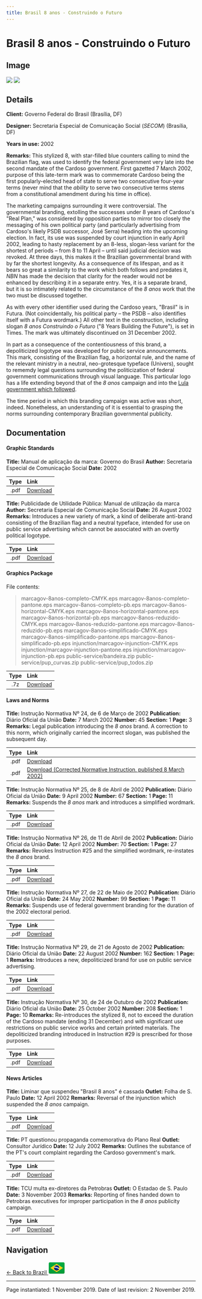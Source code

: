 ```yaml
---
title: Brasil 8 anos - Construindo o Futuro
---
```


# Brasil 8 anos - Construindo o Futuro

## Image

<img src="https://nationbrandingnow.com/assets/SA/BR/8ANOS_pane.png" class="focus-image">
<img src="https://nationbrandingnow.com/assets/SA/BR/8ANOS_pane2.png" class="focus-image">

## Details

**Client:** Governo Federal do Brasil (Brasília, DF)

**Designer:** Secretaria Especial de Comunicação Social (*SECOM*) (Brasília, DF)

**Years in use:** 2002

**Remarks:** This stylized 8, with star-filled blue counters calling to mind the Brazilian flag, was used to identify the federal government very late into the second mandate of the Cardoso government. First gazetted 7 March 2002, purpose of this late-term mark was to commemorate Cardoso being the first popularly-elected head of state to serve two consecutive four-year terms (never mind that the *ability* to serve two consecutive terms stems from a constitutional amendment during his time in office).

The marketing campaigns surrounding it were controversial. The governmental branding, extolling the successes under 8 years of Cardoso's "Real Plan," was considered by opposition parties to mirror too closely the messaging of his own political party (and particularly advertising from Cardoso's likely PSDB successor, José Serra) heading into the upcoming election. In fact, its use was suspended by court injunction in early April 2002, leading to hasty replacement by an 8-less, slogan-less variant for the shortest of periods – from 8 to 11 April – until said judicial decision was revoked. At three days, this makes it the Brazilian governmental brand with by far the shortest longevity. As a consequence of its lifespan, and as it bears so great a similarity to the work which both follows and predates it, *NBN* has made the decision that clarity for the reader would not be enhanced by describing it in a separate entry. Yes, it is a separate brand, but it is so intimately related to the circumstance of the *8 anos* work that the two must be discussed together.

As with every other identifier used during the Cardoso years, "Brasil" is in Futura. (Not coincidentally, his political party – the PSDB – also identifies itself with a Futura wordmark.) All other text in the construction, including slogan *8 anos Construindo o Futuro* ("8 Years Building the Future"), is set in Times. The mark was ultimately discontinued on 31 December 2002.

In part as a consequence of the contentiousness of this brand, a depoliticized logotype was developed for public service announcements. This mark, consisting of the Brazilian flag, a horizontal rule, and the name of the relevant ministry in a neutral, neo-grotesque typeface (Univers), sought to rememdy legal questions surrounding the politicization of federal government communications through visual language. This particular logo has a life extending beyond that of the *8 anos* campaign and into the [Lula government which followed](LULA.html).

The time period in which this branding campaign was active was short, indeed. Nonetheless, an understanding of it is essential to grasping the norms surrounding contemporary Brazilian governmental publicity.

## Documentation

#### Graphic Standards

**Title:** Manual de aplicação da marca: Governo do Brasil
**Author:** Secretaria Especial de Comunicação Social
**Date:** 2002

| Type | Link |
| :---: | :--- |
| .pdf | [Download](/assets/SA/BR/8anos/manualmarca.pdf) |

**Title:** Publicidade de Utilidade Pública: Manual de utilização da marca
**Author:** Secretaria Especial de Comunicação Social
**Date:** 26 August 2002
**Remarks:** Introduces a new variety of mark, a kind of deliberate anti-brand consisting of the Brazilian flag and a neutral typeface, intended for use on public service advertising which cannot be associated with an overtly political logotype.

| Type | Link |
| :---: | :--- |
| .pdf | [Download](/assets/SA/BR/8anos/manual_PUP.pdf) |

#### Graphics Package

File contents:
> marcagov-8anos-completo-CMYK.eps
> marcagov-8anos-completo-pantone.eps
> marcagov-8anos-completo-pb.eps
> marcagov-8anos-horizontal-CMYK.eps
> marcagov-8anos-horizontal-pantone.eps
> marcagov-8anos-horizontal-pb.eps
> marcagov-8anos-reduzido-CMYK.eps
> marcagov-8anos-reduzido-pantone.eps
> marcagov-8anos-reduzido-pb.eps
> marcagov-8anos-simplificado-CMYK.eps
> marcagov-8anos-simplificado-pantone.eps
> marcagov-8anos-simplificado-pb.eps
> injunction/marcagov-injunction-CMYK.eps
> injunction/marcagov-injunction-pantone.eps
> injunction/marcagov-injunction-pb.eps
> public-service/bandeira.zip
> public-service/pup_curvas.zip
> public-service/pup_todos.zip

| Type | Link |
| :---: | :--- |
| .7z | [Download](/assets/SA/BR/8anos/BR_8ANOS.7z) |

#### Laws and Norms
**Title:** Instrução Normativa Nº 24, de 6 de Março de 2002
**Publication:** Diário Oficial da União
**Date:** 7 March 2002 **Number:** 45 **Section:** 1 **Page:** 3
**Remarks:** Legal publication introducing the *8 anos* brand. A correction to this norm, which originally carried the incorrect slogan, was published the subsequent day.

| Type | Link |
| :---: | :--- |
| .pdf | [Download](/assets/SA/BR/8anos/20020307_3.pdf) |
| .pdf | [Download (Corrected Normative Instruction, published 8 March 2002)](/assets/SA/BR/8anos/20020308_7.pdf) |

**Title:** Instrução Normativa Nº 25, de 8 de Abril de 2002
**Publication:** Diário Oficial da União
**Date:** 9 April 2002 **Number:** 67 **Section:** 1 **Page:** 11
**Remarks:** Suspends the *8 anos* mark and introduces a simplified wordmark.

| Type | Link |
| :---: | :--- |
| .pdf | [Download](/assets/SA/BR/8anos/20020409_11.pdf) |

**Title:** Instrução Normativa Nº 26, de 11 de Abril de 2002
**Publication:** Diário Oficial da União
**Date:** 12 April 2002 **Number:** 70 **Section:** 1 **Page:** 27
**Remarks:** Revokes Instruction #25 and the simplified wordmark, re-instates the *8 anos* brand.

| Type | Link |
| :---: | :--- |
| .pdf | [Download](/assets/SA/BR/8anos/20020412_27.pdf) |

**Title:** Instrução Normativa Nº 27, de 22 de Maio de 2002
**Publication:** Diário Oficial da União
**Date:** 24 May 2002 **Number:** 99 **Section:** 1 **Page:** 11
**Remarks:** Suspends use of federal government branding for the duration of the 2002 electoral period.

| Type | Link |
| :---: | :--- |
| .pdf | [Download](/assets/SA/BR/8anos/20020524_11.pdf) |

**Title:** Instrução Normativa Nº 29, de 21 de Agosto de 2002
**Publication:** Diário Oficial da União
**Date:** 22 August 2002 **Number:** 162 **Section:** 1 **Page:** 1
**Remarks:** Introduces a new, depoliticized brand for use on public service advertising.

| Type | Link |
| :---: | :--- |
| .pdf | [Download](/assets/SA/BR/8anos/20020822_1.pdf) |

**Title:** Instrução Normativa Nº 30, de 24 de Outubro de 2002
**Publication:** Diário Oficial da União
**Date:** 25 October 2002 **Number:** 208 **Section:** 1 **Page:** 10
**Remarks:** Re-introduces the stylized 8, not to exceed the duration of the Cardoso mandate (ending 31 December) and with significant use restrictions on public service works and certain printed materials. The depoliticized branding introduced in Instruction #29 is prescribed for those purposes.

| Type | Link |
| :---: | :--- |
| .pdf | [Download](/assets/SA/BR/8anos/20021025_10.pdf) |

#### News Articles
**Title:** Liminar que suspendeu "Brasil 8 anos" é cassada
**Outlet:** Folha de S. Paulo
**Date:** 12 April 2002
**Remarks:** Reversal of the injunction which suspended the *8 anos* campaign.

| Type | Link |
| :---: | :--- |
| .pdf | [Download](/assets/SA/BR/8anos/folha_spaulo_20020412.pdf) |

**Title:** PT questionou propaganda comemorativa do Plano Real
**Outlet:** Consultor Jurídico
**Date:** 12 July 2002
**Remarks:** Outlines the substance of the PT's court complaint regarding the Cardoso government's mark.

| Type | Link |
| :---: | :--- |
| .pdf | [Download](/assets/SA/BR/8anos/conjur_20020712.pdf) |

**Title:** TCU multa ex-diretores da Petrobras
**Outlet:** O Estadao de S. Paulo
**Date:** 3 November 2003
**Remarks:** Reporting of fines handed down to Petrobras executives for improper participation in the *8 anos* publicity campaign.

| Type | Link |
| :---: | :--- |
| .pdf | [Download](/assets/SA/BR/8anos/estadao_20031103.pdf) |


## Navigation

[← Back to Brazil <img src="/images/FlagKit/SA/BR/BR@2x.png" class="flagkit">](../BR.html)

---

Page instantiated: 1 November 2019.
Date of last revision: 2 November 2019.